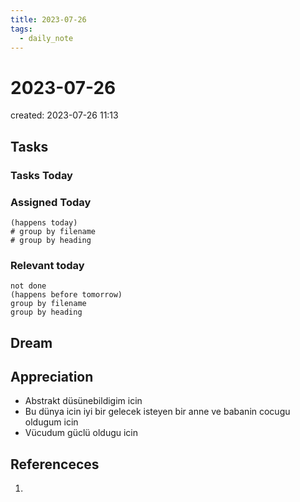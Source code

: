 ```yaml
---
title: 2023-07-26
tags:
  - daily_note
---
```


# 2023-07-26
created: 2023-07-26 11:13

## Tasks

### Tasks Today

### Assigned Today
```tasks
(happens today)
# group by filename
# group by heading
```

### Relevant today
```tasks
not done
(happens before tomorrow)
group by filename
group by heading
```

## Dream

## Appreciation
- Abstrakt düsünebildigim icin
- Bu dünya icin iyi bir gelecek isteyen bir anne ve babanin cocugu oldugum icin
- Vücudum güclü oldugu icin

## Referenceces
1. 